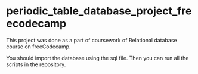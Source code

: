# periodic_table_database_project_freecodecamp
This project was done as a part of coursework of Relational database course on freeCodecamp.

You should import the database using the sql file. Then you can run all the scripts in the repository.
